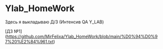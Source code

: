 # Ylab_HomeWork
Здесь я выкладываю Д/З (Интенсив QA Y_LAB)

[ДЗ №1] (https://github.com/MirFelixa/Ylab_HomeWork/blob/main/%D0%94%D0%97%20%E2%84%961.txt)
